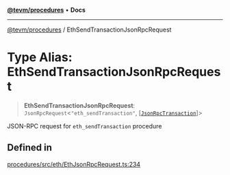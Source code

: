[**@tevm/procedures**](../README.md) • **Docs**

***

[@tevm/procedures](../globals.md) / EthSendTransactionJsonRpcRequest

# Type Alias: EthSendTransactionJsonRpcRequest

> **EthSendTransactionJsonRpcRequest**: `JsonRpcRequest`\<`"eth_sendTransaction"`, [[`JsonRpcTransaction`](JsonRpcTransaction.md)]\>

JSON-RPC request for `eth_sendTransaction` procedure

## Defined in

[procedures/src/eth/EthJsonRpcRequest.ts:234](https://github.com/evmts/tevm-monorepo/blob/main/packages/procedures/src/eth/EthJsonRpcRequest.ts#L234)
